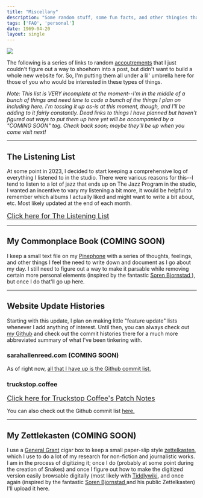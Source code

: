 ```yaml
---
title: "Miscellany"
description: "Some random stuff, some fun facts, and other thingies that I couldn't figure out a way to squeeze into a post."
tags: ['FAQ', 'personal']
date: 1969-04-20
layout: single
---
```



<img class="floatright" src="/constructionsm.png"/> 

The following is a series of links to random [accoutrements](https://www.merriam-webster.com/dictionary/accoutrement) that I just couldn't figure out a way to shoehorn into a post, but didn't want to build a whole new website for. So, I'm putting them all under a lil' umbrella here for those of you who would be interested in these types of things.

*Note: This list is VERY incomplete at the moment--I'm in the middle of a bunch of things and need time to code a bunch of the things I plan on including here. I'm tossing it up as-is at this moment, though, and I'll be adding to it fairly constantly. Dead links to things I have planned but haven't figured out ways to put them up here yet will be accompanied by a &quot;COMING SOON&quot; tag. Check back soon; maybe they'll be up when you come visit next!*

---

## The Listening List

At some point in 2023, I decided to start keeping a comprehensive log of everything I listened to in the studio. There were various reasons for this--I tend to listen to a lot of jazz that ends up on The Jazz Program in the studio, I wanted an incentive to vary my listening a bit more, it would be helpful to remember which albums I actually liked and might want to write a bit about, etc. Most likely updated at the end of each month.

<span style="font-size: 1.3em"> [Click here for The Listening List](/post/misc_listen) </span>

---

## My Commonplace Book (COMING SOON)

I keep a small text file on my [Pinephone](/post/photoroll03.md) with a series of thoughts, feelings, and other things I feel the need to write down and document as I go about my day. I still need to figure out a way to make it parsable while removing certain more personal elements (inspired by the fantastic [Soren Bjornstad ](https://zettelkasten.sorenbjornstad.com/#RandomThoughts)), but once I do that'll go up here.

---

## Website Update Histories

Starting with this update, I plan on making little "feature update" lists whenever I add anything of interest. Until then, you can always check out [my Github](https://github.com/SarahAllenReed) and check out the commit histories there for a much more abbreviated summary of what I've been tinkering with.

### sarahallenreed.com (COMING SOON)

As of right now, [all that I have up is the Github commit list.](https://github.com/SarahAllenReed/sarahallenreed/commits/master)

### truckstop.coffee

<span style="font-size: 1.3em"> [Click here for Truckstop Coffee's Patch Notes](/post/misc_truckstopupdate) </span>

You can also check out the Github commit list [here.](https://github.com/SarahAllenReed/truckstopcoffee/commits/main)

---

## My Zettlekasten (COMING SOON)

I use a [General Grant](https://www.pipesandcigars.com/p/general-grant-cigars/1466665/) cigar box to keep a small paper-slip style [zettelkasten](https://zettelkasten.de/introduction/), which I use to do a lot of my research for non-fiction and journalistic works. I am in the process of digitizing it; once I do (probably at some point during the creation of Snakes) and once I figure out how to make the digitized version easily browsable digitally (most likely with [Tiddlywiki](https://tiddlywiki.com/), and once again (inspired by the fantastic [Soren Bjornstad ](https://zettelkasten.sorenbjornstad.com/) and his public Zettelkasten) I'll upload it here.